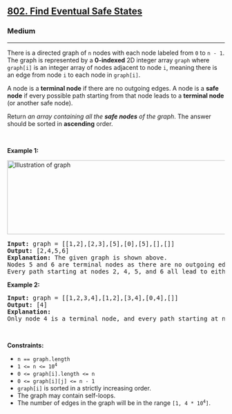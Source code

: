 <h2><a href="https://leetcode.com/problems/find-eventual-safe-states/">802. Find Eventual Safe States</a></h2><h3>Medium</h3><hr><div style="user-select: auto;"><p style="user-select: auto;">There is a directed graph of <code style="user-select: auto;">n</code> nodes with each node labeled from <code style="user-select: auto;">0</code> to <code style="user-select: auto;">n - 1</code>. The graph is represented by a <strong style="user-select: auto;">0-indexed</strong> 2D integer array <code style="user-select: auto;">graph</code> where <code style="user-select: auto;">graph[i]</code> is an integer array of nodes adjacent to node <code style="user-select: auto;">i</code>, meaning there is an edge from node <code style="user-select: auto;">i</code> to each node in <code style="user-select: auto;">graph[i]</code>.</p>

<p style="user-select: auto;">A node is a <strong style="user-select: auto;">terminal node</strong> if there are no outgoing edges. A node is a <strong style="user-select: auto;">safe node</strong> if every possible path starting from that node leads to a <strong style="user-select: auto;">terminal node</strong> (or another safe node).</p>

<p style="user-select: auto;">Return <em style="user-select: auto;">an array containing all the <strong style="user-select: auto;">safe nodes</strong> of the graph</em>. The answer should be sorted in <strong style="user-select: auto;">ascending</strong> order.</p>

<p style="user-select: auto;">&nbsp;</p>
<p style="user-select: auto;"><strong class="example" style="user-select: auto;">Example 1:</strong></p>
<img alt="Illustration of graph" src="https://s3-lc-upload.s3.amazonaws.com/uploads/2018/03/17/picture1.png" style="height: 171px; width: 600px; user-select: auto;">
<pre style="user-select: auto;"><strong style="user-select: auto;">Input:</strong> graph = [[1,2],[2,3],[5],[0],[5],[],[]]
<strong style="user-select: auto;">Output:</strong> [2,4,5,6]
<strong style="user-select: auto;">Explanation:</strong> The given graph is shown above.
Nodes 5 and 6 are terminal nodes as there are no outgoing edges from either of them.
Every path starting at nodes 2, 4, 5, and 6 all lead to either node 5 or 6.</pre>

<p style="user-select: auto;"><strong class="example" style="user-select: auto;">Example 2:</strong></p>

<pre style="user-select: auto;"><strong style="user-select: auto;">Input:</strong> graph = [[1,2,3,4],[1,2],[3,4],[0,4],[]]
<strong style="user-select: auto;">Output:</strong> [4]
<strong style="user-select: auto;">Explanation:</strong>
Only node 4 is a terminal node, and every path starting at node 4 leads to node 4.
</pre>

<p style="user-select: auto;">&nbsp;</p>
<p style="user-select: auto;"><strong style="user-select: auto;">Constraints:</strong></p>

<ul style="user-select: auto;">
	<li style="user-select: auto;"><code style="user-select: auto;">n == graph.length</code></li>
	<li style="user-select: auto;"><code style="user-select: auto;">1 &lt;= n &lt;= 10<sup style="user-select: auto;">4</sup></code></li>
	<li style="user-select: auto;"><code style="user-select: auto;">0 &lt;= graph[i].length &lt;= n</code></li>
	<li style="user-select: auto;"><code style="user-select: auto;">0 &lt;= graph[i][j] &lt;= n - 1</code></li>
	<li style="user-select: auto;"><code style="user-select: auto;">graph[i]</code> is sorted in a strictly increasing order.</li>
	<li style="user-select: auto;">The graph may contain self-loops.</li>
	<li style="user-select: auto;">The number of edges in the graph will be in the range <code style="user-select: auto;">[1, 4 * 10<sup style="user-select: auto;">4</sup>]</code>.</li>
</ul>
</div>